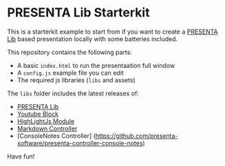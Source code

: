 # PRESENTA Lib Starterkit

This is a starterkit example to start from if you want to create a [PRESENTA Lib](https://lib.presenta.cc/) based presentation locally with some batteries included.

This repository contains the following parts:

- A basic `index.html` to run the presentaation full window
- A `config.js` example file you can edit
- The required js libraries (`libs` and assets)

The `libs` folder includes the latest releases of:

- [PRESENTA Lib](https://github.com/presenta-software/presenta-lib)
- [Youtube Block](https://github.com/presenta-software/presenta-block-youtube)
- [HighLightJs Module](https://github.com/presenta-software/presenta-module-highlightjs)
- [Markdown Controller](https://github.com/presenta-software/presenta-controller-markdown)
- [ConsoleNotes Controller] (https://github.com/presenta-software/presenta-controller-console-notes)

Have fun!